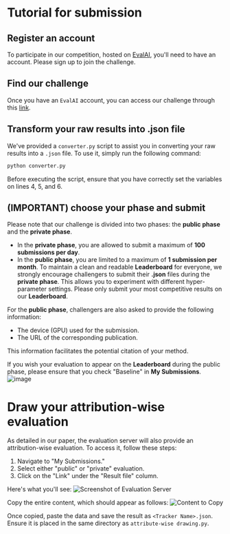 # Tutorial for submission
## Register an account
To participate in our competition, hosted on [EvalAI](https://eval.ai), you'll need to have an account. Please sign up to join the challenge.

## Find our challenge
Once you have an `EvalAI` account, you can access our challenge through this [link](https://eval.ai/web/challenges/challenge-page/2375/).

## Transform your raw results into .json file
We've provided a `converter.py` script to assist you in converting your raw results into a `.json` file. To use it, simply run the following command:

```bash
python converter.py
```
Before executing the script, ensure that you have correctly set the variables on lines 4, 5, and 6.

## (IMPORTANT) choose your phase and submit
Please note that our challenge is divided into two phases: the **public phase** and the **private phase**.
- In the **private phase**, you are allowed to submit a maximum of **100 submissions per day**.
- In the **public phase**, you are limited to a maximum of **1 submission per month**.
To maintain a clean and readable **Leaderboard** for everyone, we strongly encourage challengers to submit their **.json** files during the **private phase**. This allows you to experiment with different hyper-parameter settings. Please only submit your most competitive results on our **Leaderboard**.

For the **public phase**, challengers are also asked to provide the following information:
- The device (GPU) used for the submission.
- The URL of the corresponding publication.

This information facilitates the potential citation of your method.

If you wish your evaluation to appear on the **Leaderboard** during the public phase, please ensure that you check "Baseline" in **My Submissions**.
![image](https://github.com/user-attachments/assets/eb1241fd-2b38-4db3-a616-8c8714b21636)

# Draw your attribution-wise evaluation
As detailed in our paper, the evaluation server will also provide an attribution-wise evaluation. To access it, follow these steps:

1. Navigate to "My Submissions."
2. Select either "public" or "private" evaluation.
3. Click on the "Link" under the "Result file" column.

Here's what you'll see:
![Screenshot of Evaluation Server](https://github.com/user-attachments/assets/c9032777-3334-476a-a172-f4b7a836440f)

Copy the entire content, which should appear as follows:
![Content to Copy](https://github.com/user-attachments/assets/ac558b49-ae60-42bf-b50f-f9c9b3283b10)

Once copied, paste the data and save the result as `<Tracker Name>.json`. Ensure it is placed in the same directory as `attribute-wise drawing.py`.
